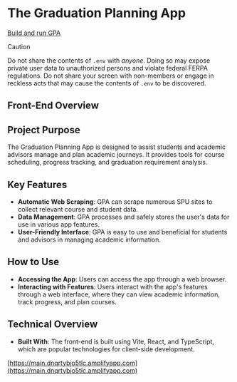 # The Graduation Planning App

[Build and run GPA]([url](https://github.com/SPU-Horizon/gpa/blob/main/README.md))

> [!CAUTION]
> Do not share the contents of `.env` with *anyone*. Doing so may expose private user data to unauthorized persons and violate federal FERPA regulations. Do not share your screen with non-members or engage in reckless acts that may cause the contents of `.env` to be discovered.

## Front-End Overview

## Project Purpose

The Graduation Planning App is designed to assist students and academic advisors manage and plan academic journeys. It provides tools for course scheduling, progress tracking, and graduation requirement analysis.

## Key Features

- **Automatic Web Scraping**: GPA can scrape numerous SPU sites to collect relevant course and student data.
- **Data Management**: GPA processes and safely stores the user's data for use in various app features.
- **User-Friendly Interface**: GPA is easy to use and beneficial for students and advisors in managing academic information.

## How to Use

- **Accessing the App**: Users can access the app through a web browser.
- **Interacting with Features**: Users interact with the app's features through a web interface, where they can view academic information, track progress, and plan courses.

## Technical Overview

- **Built With**: The front-end is built using Vite, React, and TypeScript, which are popular technologies for client-side development.

[https://main.dnqrtybjo5tlc.amplifyapp.com](https://main.dnqrtybjo5tlc.amplifyapp.com)
